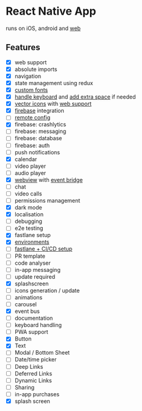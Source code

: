 # React Native App

runs on iOS, android and [web](https://raienko.github.io/app/web/dist)

## Features
- [x] web support 
- [x] absolute imports 
- [x] navigation
- [x] state management using redux
- [x] [custom fonts](./assets/fonts/index.md)
- [x] [handle keyboard](./src/features/system/keyboard.ts) and [add extra space](./src/components/SpaceForKeyboard/index.tsx) if needed
- [x] [vector icons](https://github.com/oblador/react-native-vector-icons) with [web support](./src/utils/webtools/fonts.ts)
- [x] [firebase](./src/features/firebase) integration
- [ ] [remote config](./src/features/system/remoteConfig.ts)
- [x] firebase: crashlytics
- [ ] firebase: messaging
- [ ] firebase: database
- [ ] firebase: auth
- [ ] push notifications
- [x] calendar
- [ ] video player
- [ ] audio player
- [x] [webview](src/components/WebView/index.tsx) with [event bridge](src/components/WebView/index.md)
- [ ] chat
- [ ] video calls
- [ ] permissions management
- [x] dark mode
- [x] localisation
- [ ] debugging
- [ ] e2e testing
- [x] fastlane setup
- [x] [environments](./env/index.md)
- [ ] [fastlane + CI/CD setup](./fastlane/index.md)
- [ ] PR template
- [ ] code analyser
- [ ] in-app messaging
- [ ] update required
- [x] splashscreen
- [ ] icons generation / update
- [ ] animations
- [ ] carousel
- [x] event bus
- [ ] documentation
- [ ] keyboard handling
- [ ] PWA support
- [X] Button
- [X] Text
- [ ] Modal / Bottom Sheet
- [ ] Date/time picker
- [ ] Deep Links
- [ ] Deferred Links
- [ ] Dynamic Links
- [ ] Sharing
- [ ] in-app purchases
- [X] splash screen
